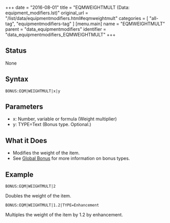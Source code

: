 +++
date = "2016-08-01"
title = "EQMWEIGHTMULT (Data: equipment_modifiers.lst)"
original_url = "/list/data/equipmentmodifiers.html#eqmweightmult"
categories = [ "all-tag", "equipmentmodifiers-tag" ]
[menu.main]
    name = "EQMWEIGHTMULT"
    parent = "data_equipmentmodifiers"
    identifier = "data_equipmentmodifiers_EQMWEIGHTMULT"
+++

## Status

None

## Syntax

`BONUS:EQM|WEIGHTMULT|x|y`

## Parameters

-   x: Number, variable or formula (Weight multiplier)
-   y: TYPE=Text (Bonus type. Optional.)



What it Does
------------

-   Modifies the weight of the item.
-   See [Global Bonus](/list/global/bonus.html) for more information on
    bonus types.

Example
-------

`BONUS:EQM|WEIGHTMULT|2`

Doubles the weight of the item.

`BONUS:EQM|WEIGHTMULT|1.2|TYPE=Enhancement`

Multiples the weight of the item by 1.2 by enhancement.

